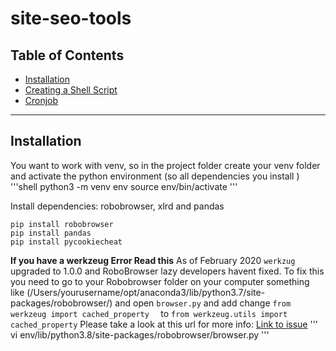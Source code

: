 # site-seo-tools

## Table of Contents 

- [Installation](#installation)
- [Creating a Shell Script](#creating-a-shell-script)
- [Cronjob](#cronjob)

---

## Installation

You want to work with venv, so in the project folder create your venv folder and activate the python environment (so all dependencies you install )
'''shell
python3 -m venv env
source env/bin/activate
'''

Install dependencies: robobrowser, xlrd  and pandas

```shell
pip install robobrowser
pip install pandas
pip install pycookiecheat
```
**If you have a werkzeug Error Read this** As of February 2020 `werkzug` upgraded to 1.0.0 and RoboBrowser lazy developers havent fixed. To fix this you need to go to your Robobrowser folder on your computer something like (/Users/yourusername/opt/anaconda3/lib/python3.7/site-packages/robobrowser/) and open `browser.py` and add change ```from werkzeug import cached_property  ``` to ```from werkzeug.utils import cached_property```
Please take a look at this url for more info: [Link to issue](https://github.com/jmcarp/robobrowser/issues/93)
'''
vi env/lib/python3.8/site-packages/robobrowser/browser.py 
'''
